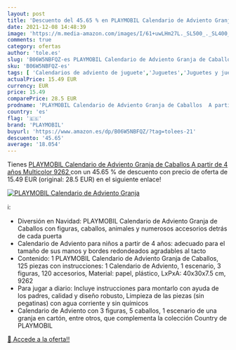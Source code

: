 ```yaml
---
layout: post
title: 'Descuento del 45.65 % en PLAYMOBIL Calendario de Adviento Granja '
date: 2021-12-08 14:48:39
image: 'https://m.media-amazon.com/images/I/61+uwLHm27L._SL500_._SL400_.jpg'
comments: true
category: ofertas
author: 'tole.es'
slug: 'B06W5NBFQZ-es PLAYMOBIL Calendario de Adviento Granja de Caballos A...'
sku: 'B06W5NBFQZ-es'
tags: [ 'Calendarios de adviento de juguete','Juguetes','Juguetes y juegos','playmobil', ]
actualPrice: 15.49 EUR
currency: EUR
price: 15.49
comparePrice: 28.5 EUR
prodname: 'PLAYMOBIL Calendario de Adviento Granja de Caballos  A partir de 4 años  Multicolor  9262 '
country: 'es'
flag: '🇪🇸'
brand: 'PLAYMOBIL'
buyurl: 'https://www.amazon.es/dp/B06W5NBFQZ/?tag=tolees-21'
descuento: '45.65'
average: '18.054'
---
```


Tienes [PLAYMOBIL Calendario de Adviento Granja de Caballos  A partir de 4 años  Multicolor  9262 ](https://www.amazon.es/dp/B06W5NBFQZ/?tag=tolees-21) con un 45.65 % de descuento con precio de oferta de 15.49 EUR (original: 28.5 EUR) en el siguiente enlace!

[![PLAYMOBIL Calendario de Adviento Granja ](https://m.media-amazon.com/images/I/61+uwLHm27L._SL500_._SL400_.jpg)](https://www.amazon.es/dp/B06W5NBFQZ/?tag=tolees-21)

ℹ️:

- Diversión en Navidad: PLAYMOBIL Calendario de Adviento Granja de Caballos con figuras, caballos, animales y numerosos accesorios detrás de cada puerta
- Calendario de Adviento para niños a partir de 4 años: adecuado para el tamaño de sus manos y bordes redondeados agradables al tacto
- Contenido: 1 PLAYMOBIL Calendario de Adviento Granja de Caballos, 125 piezas con instrucciones: 1 Calendario de Adviento, 1 escenario, 3 figuras, 120 accesorios, Material: papel, plástico, LxPxA: 40x30x7.5 cm, 9262
- Para jugar a diario: Incluye instrucciones para montarlo con ayuda de los padres, calidad y diseño robusto, Limpieza de las piezas (sin pegatinas) con agua corriente y sin químicos
- Calendario de Adviento con 3 figuras, 5 caballos, 1 escenario de una granja en cartón, entre otros, que complementa la colección Country de PLAYMOBIL

[🛒 Accede a la oferta!!](https://www.amazon.es/dp/B06W5NBFQZ/?tag=tolees-21)
